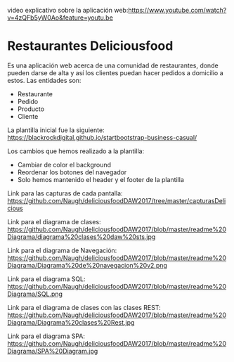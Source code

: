 video explicativo sobre la aplicación web:https://www.youtube.com/watch?v=4zQFb5yW0Ao&feature=youtu.be

# Restaurantes Deliciousfood
Es una aplicación web acerca de una comunidad de restaurantes, donde pueden darse de alta y así los clientes puedan hacer pedidos a domicilio a estos. Las entidades son:
* Restaurante
* Pedido
* Producto 
* Cliente

La plantilla inicial fue la siguiente: https://blackrockdigital.github.io/startbootstrap-business-casual/

Los cambios que hemos realizado a la plantilla:
* Cambiar de color el background
* Reordenar los botones del navegador
* Solo hemos mantenido el header y el footer de la plantilla


Link para las capturas de cada pantalla: https://github.com/Naugh/deliciousfoodDAW2017/tree/master/capturasDelicious

Link para el diagrama de clases: https://github.com/Naugh/deliciousfoodDAW2017/blob/master/readme%20Diagrama/diagrama%20clases%20daw%20sts.jpg

Link para el diagrama de Navegación:
https://github.com/Naugh/deliciousfoodDAW2017/blob/master/readme%20Diagrama/Diagrama%20de%20navegacion%20v2.png

Link para el diagrama SQL:
https://github.com/Naugh/deliciousfoodDAW2017/blob/master/readme%20Diagrama/SQL.png

Link para el diagrama de clases con las clases REST:
https://github.com/Naugh/deliciousfoodDAW2017/blob/master/readme%20Diagrama/Diagrama%20clases%20Rest.jpg

Link para el diagrama SPA:
https://github.com/Naugh/deliciousfoodDAW2017/blob/master/readme%20Diagrama/SPA%20Diagram.jpg
